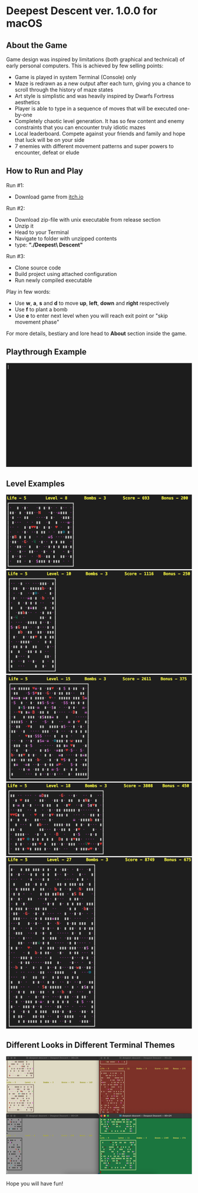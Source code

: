 # Deepest Descent ver. 1.0.0 for macOS

## About the Game
Game design was inspired by limitations (both graphical and technical) of early personal computers. This is achieved by few selling points:
* Game is played in system Terminal (Console) only
* Maze is redrawn as a new output after each turn, giving you a chance to scroll through the history of maze states
* Art style is simplistic and was heavily inspired by Dwarfs Fortress aesthetics
* Player is able to type in a sequence of moves that will be executed one-by-one
* Completely chaotic level generation. It has so few content and enemy constraints that you can encounter truly idiotic mazes
* Local leaderboard. Compete against your friends and family and hope that luck will be on your side
* 7 enemies with different movement patterns and super powers to encounter, defeat or elude

## How to Run and Play
Run #1:
* Download game from [itch.io](https://vieliashevskyi.itch.io/deepest-descent)

Run #2:
* Download zip-file with unix executable from release section
* Unzip it
* Head to your Terminal
* Navigate to folder with unzipped contents
* type: **"./Deepest\ Descent"**

Run #3:
* Clone source code
* Build project using attached configuration
* Run newly compiled executable

Play in few words:
* Use **w**, **a**, **s** and **d** to move **up**, **left**, **down** and **right** respectively
* Use **f** to plant a bomb
* Use **e** to enter next level when you will reach exit point or "skip movement phase"

For more details, bestiary and lore head to **About** section inside the game.

## Playthrough Example
![Quick playthrough](/Img/deepest-descent.gif)

## Level Examples
![Level #1 example](/Img/deepest-descent-lvl-01.png)
![Level #2 example](/Img/deepest-descent-lvl-02.png)
![Level #3 example](/Img/deepest-descent-lvl-03.png)
![Level #4 example](/Img/deepest-descent-lvl-04.png)
![Level #5 example](/Img/deepest-descent-lvl-05.png)

## Different Looks in Different Terminal Themes
![Different colour schemes](/Img/deepest-descent-consoles.png)

Hope you will have fun!
